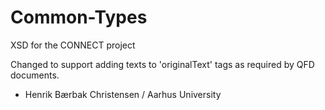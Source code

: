 # Common-Types
XSD for the CONNECT project

Changed to support adding texts to 'originalText' tags as required by
QFD documents.

- Henrik Bærbak Christensen / Aarhus University
